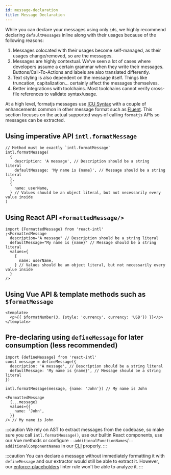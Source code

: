 ```yaml
---
id: message-declaration
title: Message Declaration
---
```


While you can declare your messages using only `id`s, we highly recommend declaring `defaultMessage`s inline along with their usages because of the following reasons:

1. Messages colocated with their usages become self-managed, as their usages change/removed, so are the messages.
2. Messages are highly contextual. We've seen a lot of cases where developers assume a certain grammar when they write their messages. Buttons/Call-To-Actions and labels are also translated differently.
3. Text styling is also dependent on the message itself. Things like truncation, capitalization... certainly affect the messages themselves.
4. Better integrations with toolchains. Most toolchains cannot verify cross-file references to validate syntax/usage.

At a high level, formatjs messages use [ICU Syntax](../core-concepts/icu-syntax.md) with a couple of enhancements common in other message format such as [Fluent](https://github.com/projectfluent/fluent.js/). This section focuses on the actual supported ways of calling `formatjs` APIs so messages can be extracted.

## Using imperative API `intl.formatMessage`

```tsx
// Method must be exactly `intl.formatMessage`
intl.formatMessage(
  {
    description: 'A message', // Description should be a string literal
    defaultMessage: 'My name is {name}', // Message should be a string literal
  },
  {
    name: userName,
  } // Values should be an object literal, but not necessarily every value inside
)
```

## Using React API `<FormattedMessage/>`

```tsx
import {FormattedMessage} from 'react-intl'
;<FormattedMessage
  description="A message" // Description should be a string literal
  defaultMessage="My name is {name}" // Message should be a string literal
  values={
    {
      name: userName,
    } // Values should be an object literal, but not necessarily every value inside
  }
/>
```

## Using Vue API & template methods such as `$formatMessage`

```vue
<template>
  <p>{{ $formatNumber(3, {style: 'currency', currency: 'USD'}) }}</p>
</template>
```

## Pre-declaring using `defineMessage` for later consumption (less recommended)

```tsx
import {defineMessage} from 'react-intl'
const message = defineMessage({
  description: 'A message', // Description should be a string literal
  defaultMessage: 'My name is {name}', // Message should be a string literal
})

intl.formatMessage(message, {name: 'John'}) // My name is John

<FormattedMessage
  {...message}
  values={{
    name: 'John',
  }}
/> // My name is John
```

:::caution
We rely on AST to extract messages from the codebase, so make sure you call `intl.formatMessage()`, use our builtin React components, use our Vue methods or configure `--additionalFunctionNames`/`--additionalComponentNames` in our [CLI](../tooling/cli.md) properly.
:::

:::caution
You can declare a message without immediately formatting it with `defineMessage` and our extractor would still be able to extract it. However, our [enforce-placeholders](../tooling/linter.md#enforce-placeholders) linter rule won't be able to analyze it.
:::
